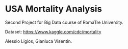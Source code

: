# USA Mortality Analysis

Second Project for Big Data course of RomaTre University.

Dataset: https://www.kaggle.com/cdc/mortality

Alessio Ligios, Gianluca Visentin.
